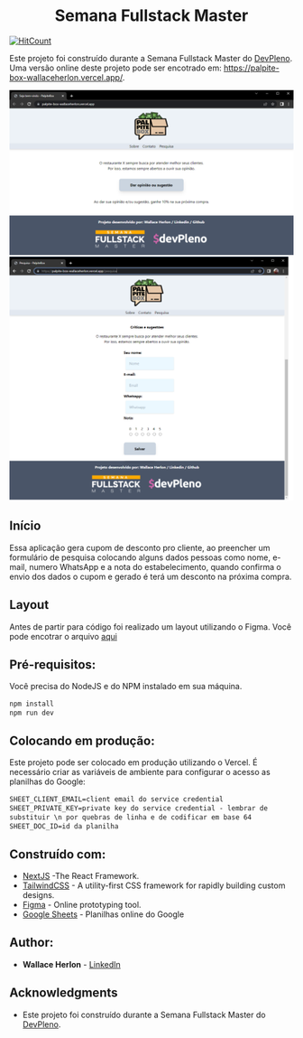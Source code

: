 <h1 align="center">Semana Fullstack Master</h1>

[![HitCount](https://hits.dwyl.com/tuliofaria/WallaceHerlon/palpite-box.svg)](https://hits.dwyl.com/WallaceHerlon/palpite-box)


Este projeto foi construído durante a Semana Fullstack Master do [DevPleno](https://devpleno.com). Uma versão online deste projeto pode ser encotrado em: https://palpite-box-wallaceherlon.vercel.app/. 


<img src="to_readme/index_palpitebox.png">

<img src="to_readme/pesquisa_palpitebox.png">


## Início

Essa aplicação gera cupom de desconto pro cliente, ao preencher um formulário de pesquisa colocando alguns dados pessoas como nome, e-mail, numero WhatsApp e a nota do estabelecimento, quando confirma o envio dos dados o cupom e gerado é terá um desconto na próxima compra.

## Layout

Antes de partir para código foi realizado um layout utilizando o Figma. Você pode encotrar o arquivo [aqui](https://www.figma.com/file/DsAUsSqeCQoSLwk0sX1GRB/palpite-box?node-id=0%3A1 )


## Pré-requisitos:

Você precisa do NodeJS e do NPM instalado em sua máquina.

```
npm install
npm run dev
```

## Colocando em produção:

Este projeto pode ser colocado em produção utilizando o Vercel. É necessário criar as variáveis de ambiente para configurar o acesso as planilhas do Google:

```
SHEET_CLIENT_EMAIL=client email do service credential
SHEET_PRIVATE_KEY=private key do service credential - lembrar de substituir \n por quebras de linha e de codificar em base 64
SHEET_DOC_ID=id da planilha
```

## Construído com:

* [NextJS](https://nextjs.org/) -The React Framework.
* [TailwindCSS](https://tailwindcss.com/) - A utility-first CSS framework for
rapidly building custom designs.
* [Figma](https://figma.com/) - Online prototyping tool.
* [Google Sheets](https://drive.google.com) - Planilhas online do Google

## Author:

* **Wallace Herlon** - [LinkedIn](https://www.linkedin.com/in/wallaceherlon/)

## Acknowledgments

* Este projeto foi construído durante a Semana Fullstack Master do [DevPleno](https://devpleno.com).